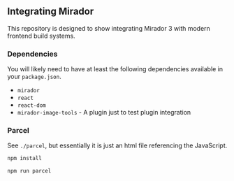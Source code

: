## Integrating Mirador

This repository is designed to show integrating Mirador 3 with modern frontend build systems.

### Dependencies

You will likely need to have at least the following dependencies available in your `package.json`.

 - `mirador`
 - `react`
 - `react-dom`
 - `mirador-image-tools` - A plugin just to test plugin integration

### Parcel

See `./parcel`, but essentially it is just an html file referencing the JavaScript.

```sh
npm install
```


```sh
npm run parcel
```
